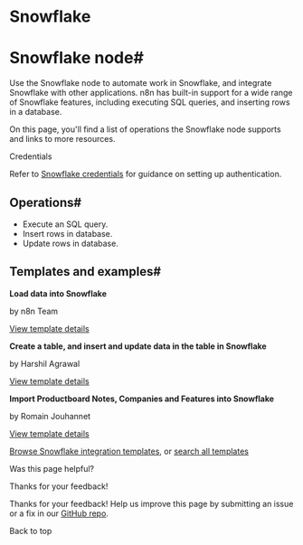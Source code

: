 # Snowflake

[ ](https://github.com/n8n-io/n8n-docs/edit/main/docs/integrations/builtin/app-nodes/n8n-nodes-base.snowflake.md "Edit this page")

# Snowflake node#

Use the Snowflake node to automate work in Snowflake, and integrate Snowflake with other applications. n8n has built-in support for a wide range of Snowflake features, including executing SQL queries, and inserting rows in a database. 

On this page, you'll find a list of operations the Snowflake node supports and links to more resources.

Credentials

Refer to [Snowflake credentials](../../credentials/snowflake/) for guidance on setting up authentication. 

## Operations#

  * Execute an SQL query.
  * Insert rows in database.
  * Update rows in database.



## Templates and examples#

**Load data into Snowflake**

by n8n Team

[View template details](https://n8n.io/workflows/1918-load-data-into-snowflake/)

**Create a table, and insert and update data in the table in Snowflake**

by Harshil Agrawal

[View template details](https://n8n.io/workflows/824-create-a-table-and-insert-and-update-data-in-the-table-in-snowflake/)

**Import Productboard Notes, Companies and Features into Snowflake**

by Romain Jouhannet

[View template details](https://n8n.io/workflows/2576-import-productboard-notes-companies-and-features-into-snowflake/)

[Browse Snowflake integration templates](https://n8n.io/integrations/snowflake/), or [search all templates](https://n8n.io/workflows/)

Was this page helpful? 

Thanks for your feedback! 

Thanks for your feedback! Help us improve this page by submitting an issue or a fix in our [GitHub repo](https://github.com/n8n-io/n8n-docs). 

Back to top 
